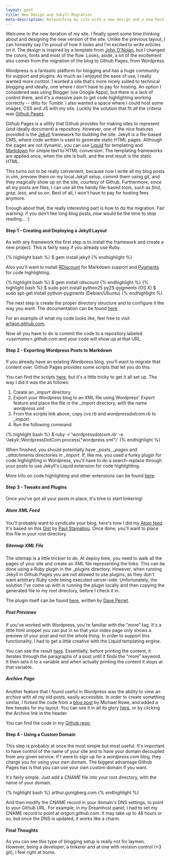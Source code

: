 ```yaml
--- 
layout: post
title: New Design and Jekyll Migration
meta-description: Relaunching my site with a new design and a new host. This post details the migration from Wordpress to Jekyll, on Github Pages.
---
```


Welcome to the new iteration of my site. I finally spent some 
time thinking about and designing the new version of the site. Unlike the previous
layout, I can honestly say I'm proud of how it looks and I'm excited to write articles on it. The design is inspired by a template from [John O'Nolan](http://john.onolan.org/), but I changed the colors, fonts and most of the flow. Looks, aside,  a lot of the excitement also comes from the migration of the blog to Github Pages, from Wordpress.

Wordpress is a fantastic platform for blogging and has a huge community for support and plugins. As much as I enjoyed the ease of use, I really wanted more control. I wanted a site that's more nicely suited to technical blogging and ideally, one where I don't have to pay for hosting. An option I considered was using Blogger (via Google Apps), but there is a lack of control there, and it's a massive pain to get code highlighting working correctly -- ditto for Tumblr. I also wanted a space where I could host some images, CSS and JS with my site. Luckily the solution that fit all the criteria was [Github Pages](http://pages.github.com "Github Pages").

<!--more-->

Github Pages is a utility that Github provides for making sites to represent (and ideally document) a repository. However, one of the nice features provided is the [Jekyll](http://jekyllrb.com "Jekyll") framework for building the site. Jekyll is a file-based CMS, where code written is used to generate static HTML pages. Although the pages are not dynamic, you can use [Liquid](http://liquidmarkup.org/ "Liquid") for templating and [Markdown](http://daringfireball.net/projects/markdown/) for simple text to HTML conversion. The templating frameworks are applied once, when the site is built, and the end result is the static HTML. 

This turns out to be really convenient, because now I write all my blog posts in vim, preview them on my local Jekyll setup, commit them using git, and they magically show up on the site, courtesy of Github. Furthermore, since all my posts are files, I can use all the handy file-based tools, such as *find*, *grep*, *less*, and so on. Best of all, I won't have to pay for hosting fees anymore.

Enough about that, the really interesting part is how to do the migration. Fair warning: if you don't like long blog posts, now would be the time to stop reading... :)

#### Step 1 - Creating and Deploying a Jekyll Layout

As with any framework the first step is to install the framework and create a new project. This is fairly easy if you already use Ruby.

{% highlight bash %}
$ gem install jekyll
{% endhighlight %}

Also you'll want to install [RDiscount](http://github.com/rtomayko/rdiscount/tree/master) for Markdown support and [Pygments](http://pygments.org/) for code highlighting.

{% highlight bash %}
$ gem install rdiscount
{% endhighlight %}
{% highlight bash %}
$ sudo port install python25 py25-pygments (OS X)
$ sudo apt-get install python-pygments (Debian/Ubuntu)
{% endhighlight %}

The next step is create the proper directory structure and to configure it the way you want. The documentation can be found [here](https://github.com/mojombo/jekyll/wiki/Usage).

For an example of what my code looks like, feel free to visit [artgon.github.com](http://github.com/artgon/artgon.github.com).

Now all you have to do is commit the code to a repository labeled *&lt;username&gt;.github.com* and your code will show up at that URL.

#### Step 2 - Exporting Wordpress Posts to Markdown

If you already have an existing Wordpress blog, you'll want to migrate that content over. Github Pages provides some scripts that let you do this. 

You can find the scripts [here](https://github.com/mojombo/jekyll/wiki/Blog-Migrations), but it's a little tricky to get it all set up. The way I did it was the as follows:

1. Create an *_import* directory
2. Export your Wordpress blog to an XML file using Wordpress' *Export* feature and place the file in the *_import* directory, with the name *wordpress.xml*
3. From the scripts link above, copy *cvs.rb* and *wordpressdotcom.rb* to *_import*
4. Run the following command

{% highlight bash %}
$ ruby -r 'wordpressdotcom.rb' -e 'Jekyll::WordpressDotCom.process("wordpress.xml")'
{% endhighlight %}

When finished, you should potentially have *_posts*, *_pages* and *_attachments* directories in *_import*. If, like me, you used a funky plugin for code highlighting in Wordpress, you'll have to do a search-replace through your posts to use Jekyll's Liquid extension for code highlighting.

More info on code highlighting and other extensions can be found [here](https://github.com/mojombo/jekyll/wiki/Liquid-Extensions).

#### Step 3 - Tweaks and Plugins

Once you've got all your posts in place, it's time to start tinkering! 

##### Atom XML Feed

You'll probably want to syndicate your blog, here's how I did my [Atom feed](https://github.com/artgon/artgon.github.com/blob/master/atom.xml). It's based on this [Gist](https://gist.github.com/1237173) by [Paul Stamatiou](http://paulstamatiou.com/). Once done, you'll want to place this file in your root directory.

##### Sitemap XML File

The sitemap is a little trickier to do. At deploy time, you need to walk all the pages of your site and create an XML file representing the links. This can be done using a Ruby plugin in the *_plugins* directory. However, when running Jekyll in Github Pages you are not allowed to use plugins, as they don't want arbitrary Ruby code being executed server-side. Unfortunately, the solution I've come up with is running the plugin locally and then copying the generated file to my root directory, before I check it in. 

The plugin itself can be found [here](https://github.com/recurser/jekyll-plugins/blob/master/generate_sitemap.rb), written by [Dave Perret](http://recursive-design.com/about/).

##### Post Previews

If you've worked with Wordpress, you're familiar with the "more" tag. It's a little html snippet you can put in so that your index page only shows a preview of your post and not the whole thing. In order to support this functionality, I had to get a little creative with the Liquid templating engine. 

You can see the result [here](https://gist.github.com/1361497). Essentially, before printing the content, it iterates through the paragraphs of a post until it finds the "more" keyword. It then sets it to a variable and when actually printing the content it stops at that variable. 

##### Archive Page

Another feature that I found useful in Wordpress was the ability to view an archive with all my old posts, easily accessible. In order to create something similar, I forked the code from a [blog post](http://mikerowecode.com/2010/08/jekyll_archives_grouped_by_year.html) by Michael Rowe, and added a few tweaks for my layout. You can see it in all its glory [here](/archive/), or by clicking the Archive link in the header. 

You can find the code in my [Github repo](https://github.com/artgon/artgon.github.com/blob/master/archive/index.html).

#### Step 4 - Using a Custom Domain

This step is probably at once the most simple but most useful. It's important to have control of the name of your site and to have your domain decoupled from any given service. If I were to sign up for a *wordpress.com* blog, they charge you for using your own domain. The biggest advantage Github Pages has is that you can use your own custom domain if you want.

It's fairly simple. Just add a *CNAME* file into your root directory, with the name of your domain.

{% highlight bash %}
arthur.gonigberg.com
{% endhighlight %}

And then modify the CNAME record in your domain's DNS settings, to point to your Github URL. For example, in my Dreamhost panel, I had to set my CNAME record to point at *artgon.github.com*. It may take up to 48 hours or so, but once the DNS is updated, it works like a charm.

#### Final Thoughts

As you can see this type of blogging setup is really not for laymen. However, being a developer, a tinkerer and at one with revision control (<3 git), I feel right at home.
